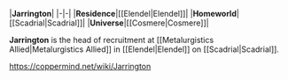 |**Jarrington**|
|-|-|
|**Residence**|[[Elendel\|Elendel]]|
|**Homeworld**|[[Scadrial\|Scadrial]]|
|**Universe**|[[Cosmere\|Cosmere]]|

**Jarrington** is the head of recruitment at [[Metalurgistics Allied\|Metalurgistics Allied]] in [[Elendel\|Elendel]] on [[Scadrial\|Scadrial]].



https://coppermind.net/wiki/Jarrington
